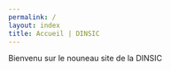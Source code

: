```yaml
---
permalink: /
layout: index
title: Accueil | DINSIC
---
```


Bienvenu sur le nouneau site de la DINSIC
